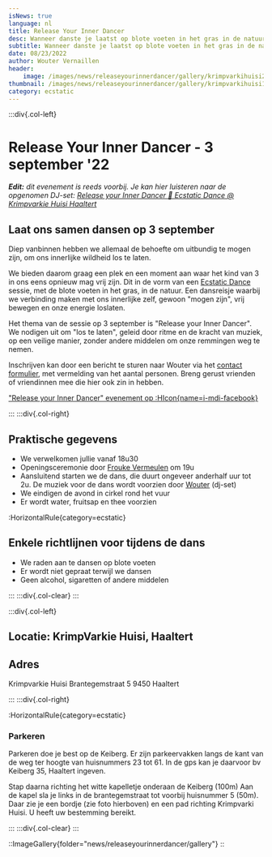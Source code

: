 ```yaml
---
isNews: true
language: nl
title: Release Your Inner Dancer
desc: Wanneer danste je laatst op blote voeten in het gras in de natuur?  Laat je innerlijke kind vrij en dans met ons mee op 3 september in Haaltert
subtitle: Wanneer danste je laatst op blote voeten in het gras in de natuur?
date: 08/23/2022
author: Wouter Vernaillen
header:
    image: /images/news/releaseyourinnerdancer/gallery/krimpvarkihuisi2-ecstaticdance-25mei.jpg
thumbnail: /images/news/releaseyourinnerdancer/gallery/krimpvarkihuisi1-soundsystem.jpg
category: ecstatic
---
```


:::div{.col-left}

# Release Your Inner Dancer - 3 september '22

***Edit:*** *dit evenement is reeds voorbij.*
*Je kan hier luisteren naar de opgenomen DJ-set: [Release your Inner Dancer 🌿 Ecstatic Dance @ Krimpvarkie Huisi Haaltert](https://soundcloud.com/woutervernaillen/release-your-inner-dancer-ecstatic-dance)*

## Laat ons samen dansen op 3 september

Diep vanbinnen hebben we allemaal de behoefte om uitbundig te mogen zijn, om ons innerlijke wildheid los te laten.

We bieden daarom graag een plek en een moment aan waar het kind van 3 in ons eens opnieuw mag vrij zijn.
Dit in de vorm van een [Ecstatic Dance](/nl/blog/watisecstaticdance) sessie, met de blote voeten in het gras, in de natuur. Een dansreisje waarbij we verbinding maken met ons innerlijke zelf, gewoon "mogen zijn", vrij bewegen en onze energie loslaten.

Het thema van de sessie op 3 september is "Release your Inner Dancer". We nodigen uit om "los te laten", geleid door ritme en de kracht van muziek, op een veilige manier, zonder andere middelen om onze remmingen weg te nemen.

Inschrijven kan door een bericht te sturen naar Wouter via het [contact formulier](/nl/contact), met vermelding van het aantal personen. Breng gerust vrienden of vriendinnen mee die hier ook zin in hebben.

["Release your Inner Dancer" evenement op :HIcon{name=i-mdi-facebook}](<https://www.facebook.com/events/351637197012556>)

:::
:::div{.col-right}

## Praktische gegevens

* We verwelkomen jullie vanaf 18u30
* Openingsceremonie door [Frouke Vermeulen](https://www.artsoundmedicinewoman.com/) om 19u
* Aansluitend starten we de dans, die duurt ongeveer anderhalf uur tot 2u. De muziek voor de dans wordt voorzien door [Wouter](https://harmonics.be/nl/about) (dj-set)
* We eindigen de avond in cirkel rond het vuur
* Er wordt water, fruitsap en thee voorzien

:HorizontalRule{category=ecstatic}

## Enkele richtlijnen voor tijdens de dans

* We raden aan te dansen op blote voeten
* Er wordt niet gepraat terwijl we dansen
* Geen alcohol, sigaretten of andere middelen

:::
:::div{.col-clear}
:::

:::div{.col-left}

## Locatie: KrimpVarkie Huisi, Haaltert

## Adres

Krimpvarkie Huisi
Brantegemstraat 5
9450 Haaltert

:::
:::div{.col-right}

:HorizontalRule{category=ecstatic}

### Parkeren

Parkeren doe je best op de Keiberg. Er zijn parkeervakken langs de kant van de weg ter hoogte van huisnummers 23 tot 61.
In de gps kan je daarvoor bv Keiberg 35, Haaltert ingeven.

Stap daarna richting het witte kapelletje onderaan de Keiberg (100m)
Aan de kapel sla je links in de brantegemstraat tot voorbij huisnummer 5 (50m).
Daar zie je een bordje (zie foto hierboven) en een pad richting Krimpvarki Huisi.
U heeft uw bestemming bereikt.

:::
:::div{.col-clear}
:::

::ImageGallery{folder="news/releaseyourinnerdancer/gallery"}
::
